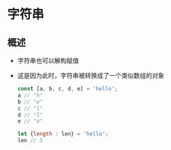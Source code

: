 # 字符串

## 概述

  - 字符串也可以解构赋值

  - 这是因为此时，字符串被转换成了一个类似数组的对象

    ```javascript
    const [a, b, c, d, e] = 'hello';
    a // "h"
    b // "e"
    c // "l"
    d // "l"
    e // "o"

    let {length : len} = 'hello';
    len // 5
    ```
